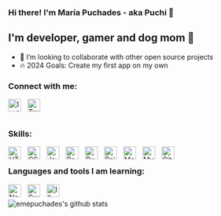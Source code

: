 ### Hi there! I'm María Puchades - aka Puchi 👋 

## I'm developer, gamer and dog mom 🐶

- 💞️ I’m looking to collaborate with other open source projects
- 🔥 2024 Goals: Create my first app on my own

### Connect with me:
[<img align="left" alt="Instagram" width="26px" src="https://cdn.jsdelivr.net/npm/simple-icons@3.0.1/icons/instagram.svg" style="padding-right:10px;" />][instagram]
[<img align="left" alt="Twitter" width="26px" src="https://cdn.jsdelivr.net/npm/simple-icons@3.13.0/icons/twitter.svg" style="padding-right:10px;" />][twitter]


&nbsp;&nbsp;
&nbsp;&nbsp;
---

### Skills:

<img align="left" alt="HTML5" width="26px" src="https://cdn.jsdelivr.net/gh/devicons/devicon/icons/html5/html5-original.svg" style="padding-right:10px;" />
<img align="left" alt="CSS3" width="26px" src="https://cdn.jsdelivr.net/gh/devicons/devicon/icons/css3/css3-original.svg" style="padding-right:10px;" />
<img align="left" alt="JavaScript" width="26px" src="https://cdn.jsdelivr.net/gh/devicons/devicon/icons/javascript/javascript-original.svg" style="padding-right:10px;" />
<img align="left" alt="React" width="26px" src="https://cdn.jsdelivr.net/gh/devicons/devicon/icons/react/react-original.svg" style="padding-right:10px;" />
<img align="left" alt="RubyOnRails" width="26px" src="https://cdn.jsdelivr.net/npm/react-devicon@0.1.9/ruby/original/RubyOriginal.svg" style="padding-right:10px;" />
<img align="left" alt="Rails" width="26px" src="https://cdn.jsdelivr.net/npm/react-devicon@0.1.9/rails/original-wordmark/RailsOriginalWordmark.svg" style="padding-right:10px;" />

<img align="left" alt="MongoDB" width="26px" src="https://cdn.jsdelivr.net/gh/devicons/devicon/icons/mongodb/mongodb-original.svg" style="padding-right:10px;" />
<img align="left" alt="MySQL" width="26px" src="https://cdn.jsdelivr.net/gh/devicons/devicon/icons/mysql/mysql-original.svg" style="padding-right:10px;" />
<img align="left" alt="GitHub" width="26px" src="https://user-images.githubusercontent.com/3369400/139447912-e0f43f33-6d9f-45f8-be46-2df5bbc91289.png" style="padding-right:10px;" />

&nbsp;&nbsp;
&nbsp;&nbsp;

### Languages and tools I am learning:
<img align="left" alt="Node.js" width="26px" src="https://cdn.jsdelivr.net/gh/devicons/devicon/icons/nodejs/nodejs-original.svg" style="padding-right:10px;" />
<img align="left" alt="Swift" width="26px" src="https://cdn.jsdelivr.net/npm/react-devicon@0.1.9/swift/original/SwiftOriginal.svg" style="padding-right:10px;" />
<img align="left" alt="Illustrator.js" width="26px" src="https://cdn.jsdelivr.net/npm/react-devicon@0.1.9/illustrator/line/IllustratorLine.svg" style="padding-right:10px;" />

&nbsp;&nbsp;
&nbsp;&nbsp;

 <img src="https://github-readme-stats.vercel.app/api?username=emepuchades&show_icons=true&include_all_commits=true&theme=buefy&hide_border=false" alt="emepuchades's github stats" />



[twitter]: https://twitter.com/puchiidev
[instagram]: https://instagram.com/puchiideev

<!---
emepuchades/emepuchades is a ✨ special ✨ repository because its `README.md` (this file) appears on your GitHub profile.
You can click the Preview link to take a look at your changes.
--->
